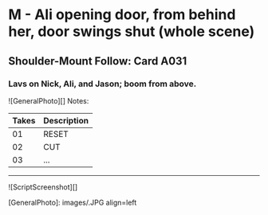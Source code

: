 # M - Ali opening door, from behind her, door swings shut (whole scene)

## Shoulder-Mount Follow: Card A031

### Lavs on Nick, Ali, and Jason; boom from above.

![GeneralPhoto][]
Notes: 

| Takes | Description |
|:---|:----|
| 01 | RESET |
| 02 | CUT |
| 03 | ... |

----

![ScriptScreenshot][]


[GeneralPhoto]:  images/.JPG align=left
